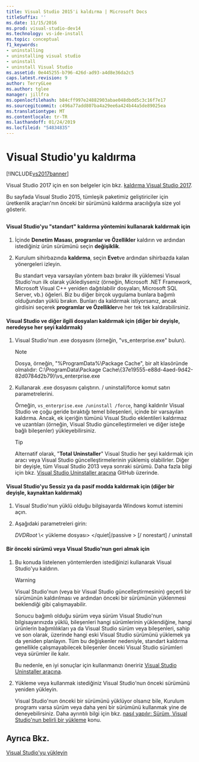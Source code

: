 ```yaml
---
title: Visual Studio 2015'i kaldırma | Microsoft Docs
titleSuffix: ''
ms.date: 11/15/2016
ms.prod: visual-studio-dev14
ms.technology: vs-ide-install
ms.topic: conceptual
f1_keywords:
- uninstalling
- uninstalling visual studio
- uninstall
- uninstall Visual Studio
ms.assetid: 0e445255-b796-426d-ad93-a4d8e36da2c5
caps.latest.revision: 9
author: TerryGLee
ms.author: tglee
manager: jillfra
ms.openlocfilehash: b84cff997e24882903abae048dbdd5c3c16f7e17
ms.sourcegitcommit: c496a77add807ba4a29ee6a424b44a5de89025ea
ms.translationtype: MT
ms.contentlocale: tr-TR
ms.lasthandoff: 01/24/2019
ms.locfileid: "54834835"
---
```

# <a name="uninstall-visual-studio"></a>Visual Studio'yu kaldırma
[!INCLUDE[vs2017banner](../includes/vs2017banner.md)]

Visual Studio 2017 için en son belgeler için bkz. [kaldırma Visual Studio 2017](https://docs.microsoft.com/visualstudio/install/uninstall-visual-studio).

Bu sayfada Visual Studio 2015, tümleşik paketimiz geliştiriciler için üretkenlik araçları'nın önceki bir sürümünü kaldırma aracılığıyla size yol gösterir.

##  <a name="uninstalling"></a>
#### <a name="to-uninstall-visual-studio-by-using-the-standard-uninstallation-method"></a>Visual Studio'yu "standart" kaldırma yöntemini kullanarak kaldırmak için

1. İçinde **Denetim Masası**, **programlar ve Özellikler** kaldırın ve ardından istediğiniz ürün sürümünü seçin **değişiklik**.

2. Kurulum sihirbazında **kaldırma**, seçin **Evet**ve ardından sihirbazda kalan yönergeleri izleyin.

   Bu standart veya varsayılan yöntem bazı bırakır ilk yüklemesi Visual Studio'nun ilk olarak yüklediyseniz (örneğin, Microsoft .NET Framework, Microsoft Visual C++ yeniden dağıtılabilir dosyaları, Microsoft SQL Server, vb.) öğeleri.   Biz bu diğer birçok uygulama bunlara bağımlı olduğundan yüklü bırakın. Bunları da kaldırmak istiyorsanız, ancak girdisini seçerek **programlar ve Özellikler**ve her tek tek kaldırabilirsiniz.

#### <a name="to-uninstall-visual-studio-and-all-other-related-files-that-is-to-uninstall-almost-everything"></a>Visual Studio ve diğer ilgili dosyaları kaldırmak için (diğer bir deyişle, neredeyse her şeyi kaldırmak)

1.  Visual Studio'nun .exe dosyasını (örneğin, "vs_enterprise.exe" bulun).

    > [!NOTE]
    >  Dosya, örneğin, "%ProgramData%\Package Cache", bir alt klasöründe olmalıdır: C:\ProgramData\Package Cache\\{37e19555-e88d-4aed-9d42-82d0784d2b79}\vs_enterprise.exe

2.  Kullanarak .exe dosyasını çalıştırın. / uninstall/force komut satırı parametrelerini.

     Örneğin, ```vs_enterprise.exe /uninstall /force```, hangi kaldırılır Visual Studio ve çoğu geride bıraktığı temel bileşenleri, içinde bir varsayılan kaldırma. Ancak, ek içeriğin tümünü Visual Studio eklentileri kaldırmaz ve uzantıları (örneğin, Visual Studio güncelleştirmeleri ve diğer isteğe bağlı bileşenler) yükleyebilirsiniz.

    > [!TIP]
    > Alternatif olarak, "**Total Uninstaller**" Visual Studio her şeyi kaldırmak için aracı veya Visual Studio güncelleştirmelerinin yüklemiş olabilirler. Diğer bir deyişle, tüm Visual Studio 2013 veya sonraki sürümü. Daha fazla bilgi için bkz. [Visual Studio Uninstaller aracına](https://github.com/Microsoft/VisualStudioUninstaller/releases) GitHub üzerinde.

#### <a name="to-uninstall-visual-studio-in-silent-or-passive-modes-that-is-to-uninstall-from-source"></a>Visual Studio'yu Sessiz ya da pasif modda kaldırmak için (diğer bir deyişle, kaynaktan kaldırmak)

1.  Visual Studio'nun yüklü olduğu bilgisayarda Windows komut istemini açın.

2.  Aşağıdaki parametreleri girin:

     *DVDRoot* \\< yükleme dosyası\> \</quiet&#124;/passive > [/ norestart] / uninstall

#### <a name="to-roll-back-to-a-previous-version-or-release-of--visual-studio"></a>Bir önceki sürümü veya Visual Studio'nun geri almak için

1. Bu konuda listelenen yöntemlerden istediğinizi kullanarak Visual Studio'yu kaldırın.

   > [!WARNING]
   >  Visual Studio'nun (veya bir Visual Studio güncelleştirmesinin) geçerli bir sürümünün kaldırılması ve ardından önceki bir sürümünün yüklenmesi beklendiği gibi çalışmayabilir.
   >
   >  Sonucu bağımlı olduğu sürüm veya sürüm Visual Studio'nun bilgisayarınızda yüklü, bileşenleri hangi sürümlerinin yüklendiğine, hangi ürünlerin bağımlılıkları ya da Visual Studio sürüm veya bileşenleri, sahip ve son olarak, üzerinde hangi eski Visual Studio sürümünü yüklemek ya da yeniden planlayın.  Tüm bu değişkenler nedeniyle, standart kaldırma genellikle çalışmayabilecek bileşenler önceki Visual Studio sürümleri veya sürümler ile kalır.
   >
   >  Bu nedenle, en iyi sonuçlar için kullanmanızı öneririz [Visual Studio Uninstaller aracına](https://github.com/Microsoft/VisualStudioUninstaller/releases).

2. Yükleme veya kullanmak istediğiniz Visual Studio'nun önceki sürümünü yeniden yükleyin.

   Visual Studio'nun önceki bir sürümünü yüklüyor olsanız bile, Kurulum programı varsa sürüm veya daha yeni bir sürümünü kullanmak yine de deneyebilirsiniz. Daha ayrıntılı bilgi için bkz. [nasıl yapılır: Sürüm, Visual Studio'nun belirli bir yükleme](../install/how-to-install-a-specific-release-of-visual-studio.md) konu.

## <a name="see-also"></a>Ayrıca Bkz.
 [Visual Studio'yu yükleyin](https://msdn.microsoft.com/library/e2h7fzkw.aspx)